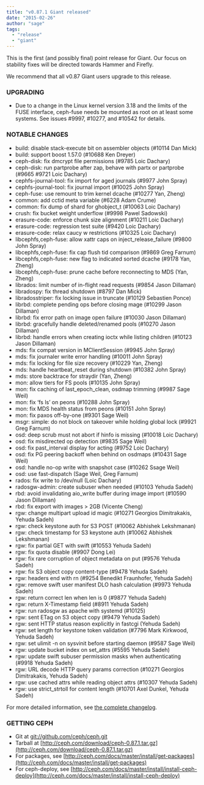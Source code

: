```yaml
---
title: "v0.87.1 Giant released"
date: "2015-02-26"
author: "sage"
tags:
  - "release"
  - "giant"
---
```


This is the first (and possibly final) point release for Giant. Our focus on stability fixes will be directed towards Hammer and Firefly.

We recommend that all v0.87 Giant users upgrade to this release.

### UPGRADING

- Due to a change in the Linux kernel version 3.18 and the limits of the FUSE interface, ceph-fuse needs be mounted as root on at least some systems. See issues #9997, #10277, and #10542 for details.

### NOTABLE CHANGES

- build: disable stack-execute bit on assembler objects (#10114 Dan Mick)
- build: support boost 1.57.0 (#10688 Ken Dreyer)
- ceph-disk: fix dmcrypt file permissions (#9785 Loic Dachary)
- ceph-disk: run partprobe after zap, behave with partx or partprobe (#9665 #9721 Loic Dachary)
- cephfs-journal-tool: fix import for aged journals (#9977 John Spray)
- cephfs-journal-tool: fix journal import (#10025 John Spray)
- ceph-fuse: use remount to trim kernel dcache (#10277 Yan, Zheng)
- common: add cctid meta variable (#6228 Adam Crume)
- common: fix dump of shard for ghobject\_t (#10063 Loic Dachary)
- crush: fix bucket weight underflow (#9998 Pawel Sadowski)
- erasure-code: enforce chunk size alignment (#10211 Loic Dachary)
- erasure-code: regression test suite (#9420 Loic Dachary)
- erasure-code: relax caucy w restrictions (#10325 Loic Dachary)
- libcephfs,ceph-fuse: allow xattr caps on inject\_release\_failure (#9800 John Spray)
- libcephfs,ceph-fuse: fix cap flush tid comparison (#9869 Greg Farnum)
- libcephfs,ceph-fuse: new flag to indicated sorted dcache (#9178 Yan, Zheng)
- libcephfs,ceph-fuse: prune cache before reconnecting to MDS (Yan, Zheng)
- librados: limit number of in-flight read requests (#9854 Jason Dillaman)
- libradospy: fix thread shutdown (#8797 Dan Mick)
- libradosstriper: fix locking issue in truncate (#10129 Sebastien Ponce)
- librbd: complete pending ops before closing mage (#10299 Jason Dillaman)
- librbd: fix error path on image open failure (#10030 Jason Dillaman)
- librbd: gracefully handle deleted/renamed pools (#10270 Jason Dillaman)
- librbd: handle errors when creating ioctx while listing children (#10123 Jason Dillaman)
- mds: fix compat version in MClientSession (#9945 John Spray)
- mds: fix journaler write error handling (#10011 John Spray)
- mds: fix locking for file size recovery (#10229 Yan, Zheng)
- mds: handle heartbeat\_reset during shutdown (#10382 John Spray)
- mds: store backtrace for straydir (Yan, Zheng)
- mon: allow tiers for FS pools (#10135 John Spray)
- mon: fix caching of last\_epoch\_clean, osdmap trimming (#9987 Sage Weil)
- mon: fix ‘fs ls’ on peons (#10288 John Spray)
- mon: fix MDS health status from peons (#10151 John Spray)
- mon: fix paxos off-by-one (#9301 Sage Weil)
- msgr: simple: do not block on takeover while holding global lock (#9921 Greg Farnum)
- osd: deep scrub must not abort if hinfo is missing (#10018 Loic Dachary)
- osd: fix misdirected op detection (#9835 Sage Weil)
- osd: fix past\_interval display for acting (#9752 Loic Dachary)
- osd: fix PG peering backoff when behind on osdmaps (#10431 Sage Weil)
- osd: handle no-op write with snapshot case (#10262 Ssage Weil)
- osd: use fast-dispatch (Sage Weil, Greg Farnum)
- rados: fix write to /dev/null (Loic Dachary)
- radosgw-admin: create subuser when needed (#10103 Yehuda Sadeh)
- rbd: avoid invalidating aio\_write buffer during image import (#10590 Jason Dillaman)
- rbd: fix export with images > 2GB (Vicente Cheng)
- rgw: change multipart upload id magic (#10271 Georgios Dimitrakakis, Yehuda Sadeh)
- rgw: check keystone auth for S3 POST (#10062 Abhishek Lekshmanan)
- rgw: check timestamp for S3 keystone auth (#10062 Abhishek Lekshmanan)
- rgw: fix partial GET with swift (#10553 Yehuda Sadeh)
- rgw: fix quota disable (#9907 Dong Lei)
- rgw: fix rare corruption of object metadata on put (#9576 Yehuda Sadeh)
- rgw: fix S3 object copy content-type (#9478 Yehuda Sadeh)
- rgw: headers end with rn (#9254 Benedikt Fraunhofer, Yehuda Sadeh)
- rgw: remove swift user manifest DLO hash calculation (#9973 Yehuda Sadeh)
- rgw: return correct len when len is 0 (#9877 Yehuda Sadeh)
- rgw: return X-Timestamp field (#8911 Yehuda Sadeh)
- rgw: run radosgw as apache with systemd (#10125)
- rgw: sent ETag on S3 object copy (#9479 Yehuda Sadeh)
- rgw: sent HTTP status reason explicitly in fastcgi (Yehuda Sadeh)
- rgw: set length for keystone token validation (#7796 Mark Kirkwood, Yehuda Sadeh)
- rgw: set ulimit -n on sysvinit before starting daemon (#9587 Sage Weil)
- rgw: update bucket index on set\_attrs (#5595 Yehuda Sadeh)
- rgw: update swift subuser permission masks when authenticating (#9918 Yehuda Sadeh)
- rgw: URL decode HTTP query params correction (#10271 Georgios Dimitrakakis, Yehuda Sadeh)
- rgw: use cached attrs while reading object attrs (#10307 Yehuda Sadeh)
- rgw: use strict\_strtoll for content length (#10701 Axel Dunkel, Yehuda Sadeh)

For more detailed information, see [the complete changelog](http://docs.ceph.com/docs/master/_downloads/v0.87.1.txt).

### GETTING CEPH

- Git at [git://github.com/ceph/ceph.git](http://github.com/ceph/ceph)
- Tarball at [http://ceph.com/download/ceph-0.87.1.tar.gz](http://ceph.com/download/ceph-0.87.1.tar.gz)
- For packages, see [http://ceph.com/docs/master/install/get-packages](http://ceph.com/docs/master/install/get-packages)
- For ceph-deploy, see [http://ceph.com/docs/master/install/install-ceph-deploy](http://ceph.com/docs/master/install/install-ceph-deploy)
